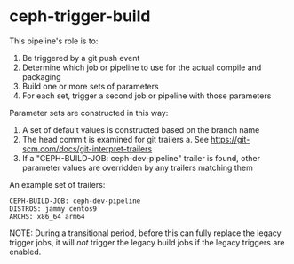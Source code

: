 # ceph-trigger-build

This pipeline's role is to:
  1. Be triggered by a git push event
  2. Determine which job or pipeline to use for the actual compile and
     packaging
  3. Build one or more sets of parameters
  4. For each set, trigger a second job or pipeline with those parameters

Parameter sets are constructed in this way:
  1. A set of default values is constructed based on the branch name
  2. The head commit is examined for git trailers
    a. See https://git-scm.com/docs/git-interpret-trailers
  3. If a "CEPH-BUILD-JOB: ceph-dev-pipeline" trailer is found, other parameter
     values are overridden by any trailers matching them

An example set of trailers:

    CEPH-BUILD-JOB: ceph-dev-pipeline
    DISTROS: jammy centos9
    ARCHS: x86_64 arm64

NOTE: During a transitional period, before this can fully replace the legacy
trigger jobs, it will *not* trigger the legacy build jobs if the legacy triggers
are enabled.
